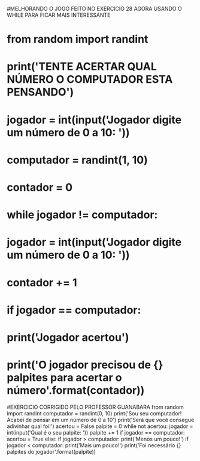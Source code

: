 #MELHORANDO O JOGO FEITO NO EXERCICIO 28 AGORA USANDO O WHILE PARA FICAR MAIS INTERESSANTE
# from random import randint
# print('TENTE ACERTAR QUAL NÚMERO O COMPUTADOR ESTA PENSANDO')
# jogador = int(input('Jogador digite um número de 0 a 10: '))
# computador = randint(1, 10)
# contador = 0
# while jogador != computador:
#     jogador = int(input('Jogador digite um número de 0 a 10: '))
#     contador += 1
#     if jogador == computador:
#         print('Jogador acertou')
# print('O jogador precisou de {} palpites para acertar o número'.format(contador))           

#EXERCICIO CORRIGIDO PELO PROFESSOR GUANABARA
from random import randint
computador = randint(0, 10)
print('Sou seu computador! Acabei de pensar em um número de 0 a 10')
print('Será que você consegue adivinhar qual foi!')
acertou = False
palpite = 0
while not acertou:
    jogador = int(input('Qual é o seu palpite: '))
    palpite += 1
    if jogador == computador:
        acertou = True
    else:
        if jogador > computador:
            print('Menos um pouco!')
        if jogador < computador:
            print('Mais um pouco!') 
print('Foi necessário {} palpites do jogador'.format(palpite))  
               
            
  